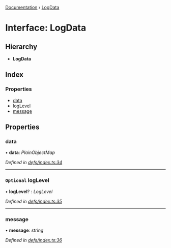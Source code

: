 [Documentation](../README.md) › [LogData](logdata.md)

# Interface: LogData

## Hierarchy

* **LogData**

## Index

### Properties

* [data](logdata.md#data)
* [logLevel](logdata.md#optional-loglevel)
* [message](logdata.md#message)

## Properties

###  data

• **data**: *PlainObjectMap*

*Defined in [defs/index.ts:34](https://github.com/badbatch/graphql-box/blob/870b4903/packages/server/src/defs/index.ts#L34)*

___

### `Optional` logLevel

• **logLevel**? : *LogLevel*

*Defined in [defs/index.ts:35](https://github.com/badbatch/graphql-box/blob/870b4903/packages/server/src/defs/index.ts#L35)*

___

###  message

• **message**: *string*

*Defined in [defs/index.ts:36](https://github.com/badbatch/graphql-box/blob/870b4903/packages/server/src/defs/index.ts#L36)*
